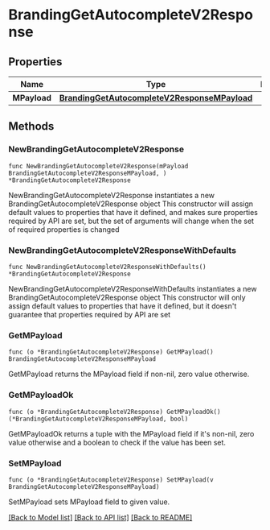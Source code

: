 # BrandingGetAutocompleteV2Response

## Properties

Name | Type | Description | Notes
------------ | ------------- | ------------- | -------------
**MPayload** | [**BrandingGetAutocompleteV2ResponseMPayload**](BrandingGetAutocompleteV2ResponseMPayload.md) |  | 

## Methods

### NewBrandingGetAutocompleteV2Response

`func NewBrandingGetAutocompleteV2Response(mPayload BrandingGetAutocompleteV2ResponseMPayload, ) *BrandingGetAutocompleteV2Response`

NewBrandingGetAutocompleteV2Response instantiates a new BrandingGetAutocompleteV2Response object
This constructor will assign default values to properties that have it defined,
and makes sure properties required by API are set, but the set of arguments
will change when the set of required properties is changed

### NewBrandingGetAutocompleteV2ResponseWithDefaults

`func NewBrandingGetAutocompleteV2ResponseWithDefaults() *BrandingGetAutocompleteV2Response`

NewBrandingGetAutocompleteV2ResponseWithDefaults instantiates a new BrandingGetAutocompleteV2Response object
This constructor will only assign default values to properties that have it defined,
but it doesn't guarantee that properties required by API are set

### GetMPayload

`func (o *BrandingGetAutocompleteV2Response) GetMPayload() BrandingGetAutocompleteV2ResponseMPayload`

GetMPayload returns the MPayload field if non-nil, zero value otherwise.

### GetMPayloadOk

`func (o *BrandingGetAutocompleteV2Response) GetMPayloadOk() (*BrandingGetAutocompleteV2ResponseMPayload, bool)`

GetMPayloadOk returns a tuple with the MPayload field if it's non-nil, zero value otherwise
and a boolean to check if the value has been set.

### SetMPayload

`func (o *BrandingGetAutocompleteV2Response) SetMPayload(v BrandingGetAutocompleteV2ResponseMPayload)`

SetMPayload sets MPayload field to given value.



[[Back to Model list]](../README.md#documentation-for-models) [[Back to API list]](../README.md#documentation-for-api-endpoints) [[Back to README]](../README.md)


